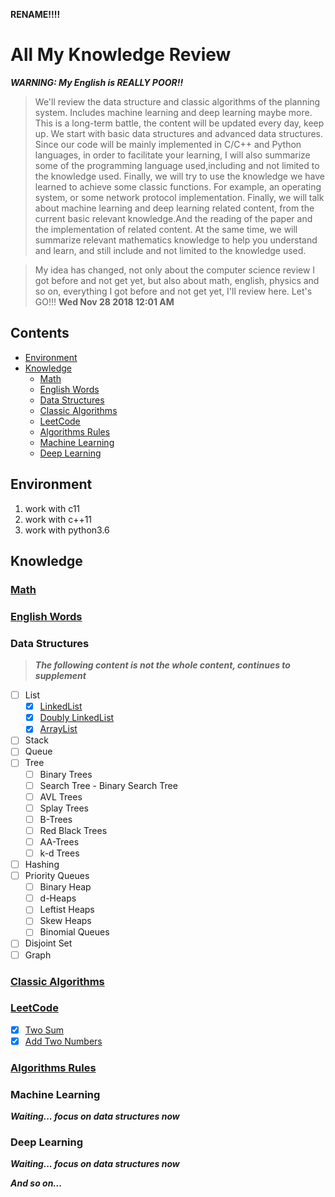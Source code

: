 **RENAME!!!!**

# All My Knowledge Review

***WARNING: My English is REALLY POOR!!***

> We'll review the data structure and classic algorithms of the planning system. Includes machine learning and deep learning maybe more. This is a long-term battle, the content will be updated every day, keep up. We start with basic data structures and advanced data structures. Since our code will be mainly implemented in C/C++ and Python languages, in order to facilitate your learning, I will also summarize some of the programming language used,including and not limited to the knowledge used. Finally, we will try to use the knowledge we have learned to achieve some classic functions. For example, an operating system, or some network protocol implementation. Finally, we will talk about machine learning and deep learning related content, from the current basic relevant knowledge.And the reading of the paper and the implementation of related content. At the same time, we will summarize relevant mathematics knowledge to help you understand and learn, and still include and not limited to the knowledge used.

> My idea has changed, not only about the computer science review I got before and not get yet, but also about math, english, physics and so on, everything I got before and not get yet, I'll review here. Let's GO!!! **Wed Nov 28 2018 12:01 AM**

## Contents
- [Environment](#Environment)
- [Knowledge](#Knowledge)
	- [Math](#Math)
	- [English Words](#English-Words)
    - [Data Structures](#data-structures)
	- [Classic Algorithms](#Classic-Algorithms)
	- [LeetCode](#LeetCode)
	- [Algorithms Rules](#Algorithms-Rules)
    - [Machine Learning](#Machine-Learning)
    - [Deep Learning](#Deep-Learning)

## Environment

1. work with c11
2. work with c++11
3. work with python3.6

## Knowledge

### [Math](./knowledge/math/README.md)

### [English Words](./knowledge/english/README.md)

### Data Structures

> ***The following content is not the whole content, continues to supplement***

- [ ] List
	- [x] [LinkedList](./knowledge/data_structures/lists/doc/README.md#LinkedList)
	- [x] [Doubly LinkedList](./knowledge/data_structures/lists/doc/README.md#Doubly-LinkedList)
	- [x] [ArrayList](./knowledge/data_structures/lists/doc/README.md#ArrayList)
- [ ] Stack
- [ ] Queue
- [ ] Tree
	- [ ] Binary Trees
	- [ ] Search Tree - Binary Search Tree
	- [ ] AVL Trees
	- [ ] Splay Trees
	- [ ] B-Trees
	- [ ] Red Black Trees
	- [ ] AA-Trees
	- [ ] k-d Trees
- [ ] Hashing
- [ ] Priority Queues
	- [ ] Binary Heap
	- [ ] d-Heaps
	- [ ] Leftist Heaps
	- [ ] Skew Heaps
	- [ ] Binomial Queues
- [ ] Disjoint Set
- [ ] Graph

### [Classic Algorithms](./knowledge/algorithms/classic/doc/README.md#Classic)

### [LeetCode](./knowledge/algorithms/leetcode/README.md#LeetCode)

- [x] [Two Sum](./knowledge/algorithms/leetcode/doc/TwoSum.md#Two-Sum)
- [x] [Add Two Numbers](./knowledge/algorithms/leetcode/doc/AddTwoNumbers#Add-Two-Numbers)

### [Algorithms Rules](./knowledge/algorithms/rules/README.md#Algorithms-Rules)

### Machine Learning

***Waiting... focus on data structures now***

### Deep Learning

***Waiting... focus on data structures now***

***And so on...***